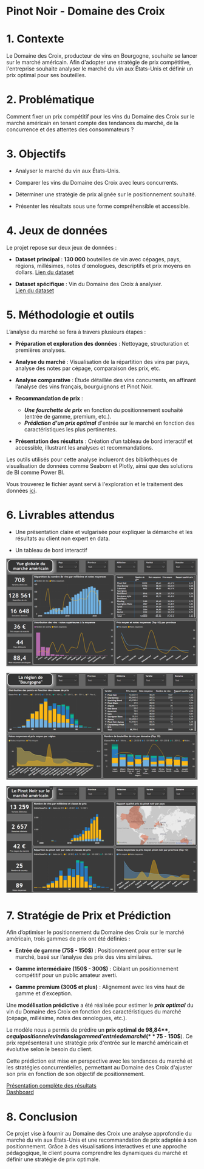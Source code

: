 # Pinot Noir - Domaine des Croix<br>

# 1. Contexte

Le Domaine des Croix, producteur de vins en Bourgogne, souhaite se lancer sur le marché américain. Afin d'adopter une stratégie de prix compétitive, l'entreprise souhaite analyser le marché du vin aux États-Unis et définir un prix optimal pour ses bouteilles.<br>

# 2. Problématique

Comment fixer un prix compétitif pour les vins du Domaine des Croix sur le marché américain en tenant compte des tendances du marché, de la concurrence et des attentes des consommateurs ?<br>

# 3. Objectifs

* Analyser le marché du vin aux États-Unis.

* Comparer les vins du Domaine des Croix avec leurs concurrents.

* Déterminer une stratégie de prix alignée sur le positionnement souhaité.

* Présenter les résultats sous une forme compréhensible et accessible.

# 4. Jeux de données

Le projet repose sur deux jeux de données :

* **Dataset principal** : **130 000** bouteilles de vin avec cépages, pays, régions, millésimes, notes d'œnologues, descriptifs et prix moyens en dollars. [Lien du dataset](https://github.com/WildCodeSchool/wilddata/raw/main/wine.zip)

* **Dataset spécifique** : Vin du Domaine des Croix à analyser.<br>
[Lien du dataset](https://raw.githubusercontent.com/WildCodeSchool/wilddata/main/domaine_des_croix.csv)<br>

# 5. Méthodologie et outils

L’analyse du marché se fera à travers plusieurs étapes :

* **Préparation et exploration des données** : Nettoyage, structuration et premières analyses.<br>

* **Analyse du marché** : Visualisation de la répartition des vins par pays, analyse des notes par cépage, comparaison des prix, etc.<br>

* **Analyse comparative** : Étude détaillée des vins concurrents, en affinant l’analyse des vins français, bourguignons et Pinot Noir.<br>

* **Recommandation de prix** : 
    * ***Une fourchette de prix*** en fonction du positionnement souhaité (entrée de gamme, premium, etc.).<br>
    * ***Prédiction d'un prix optimal*** d'entrée sur le marché en fonction des caractéristiques les plus pertinentes.

* **Présentation des résultats** : Création d’un tableau de bord interactif et accessible, illustrant les analyses et recommandations.<br>

Les outils utilisés pour cette analyse inclueront des bibliothèques de visualisation de données comme Seaborn et Plotly, ainsi que des solutions de BI comme Power BI. <br>

Vous trouverez le fichier ayant servi à l'exploration et le traitement des données [ici](https://github.com/Diaure/Pinot-Noir-Domaine-des-Croix/blob/main/Notebook/Nettoyage_de_donn%C3%A9es.ipynb).<br>

# 6. Livrables attendus

* Une présentation claire et vulgarisée pour expliquer la démarche et les résultats au client non expert en data.

* Un tableau de bord interactif

![xxx](images/picture1.PNG)<br>

![picture](images/picture2.PNG)<br>

![picture](images/picture3.PNG)

# 7. Stratégie de Prix et Prédiction

Afin d’optimiser le positionnement du Domaine des Croix sur le marché américain, trois gammes de prix ont été définies :

* **Entrée de gamme (75$ - 150$)** : Positionnement pour entrer sur le marché, basé sur l’analyse des prix des vins similaires.<br>

* **Gamme intermédiaire (150$ - 300$)** : Ciblant un positionnement compétitif pour un public amateur averti.<br>

* **Gamme premium (300$ et plus)** : Alignement avec les vins haut de gamme et d’exception.<br>

Une **modélisation prédictive** a été réalisée pour estimer le ***prix optimal*** du vin du Domaine des Croix en fonction des caractéristiques du marché (cépage, millésime, notes des œnologues, etc.).<br>

Le modèle nous a permis de prédire un **prix optimal de 98,84$**, ce qui positionne le vin dans la gamme d’entrée de marché (**75$ - 150$**). Ce prix représenterait une stratégie prix d'entrée sur le marché américain et évolutive selon le besoin du client.<br>

Cette prédiction est mise en perspective avec les tendances du marché et les stratégies concurrentielles, permettant au Domaine des Croix d'ajuster son prix en fonction de son objectif de positionnement.<br>

[Présentation complète des résultats](https://docs.google.com/presentation/d/1dYb7lT9FxvQj0Ay8Qtd2zGZXRJKUP7-t/edit?usp=sharing&ouid=117204650817277658970&rtpof=true&sd=true)<br>
[Dashboard](https://github.com/Diaure/Pinot-Noir-Domaine-des-Croix/blob/main/Dashboards/Strat%C3%A9gie_prix_Domaine-des-Croix_.pbix)<br>


# 8. Conclusion

Ce projet vise à fournir au Domaine des Croix une analyse approfondie du marché du vin aux États-Unis et une recommandation de prix adaptée à son positionnement. Grâce à des visualisations interactives et une approche pédagogique, le client pourra comprendre les dynamiques du marché et définir une stratégie de prix optimale.
